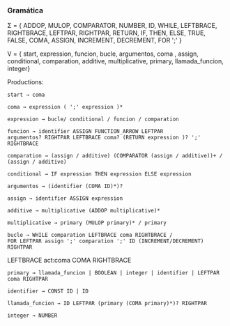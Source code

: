 
### Gramática
Σ = { ADDOP, MULOP, COMPARATOR, NUMBER, ID, WHILE, LEFTBRACE, RIGHTBRACE, LEFTPAR, RIGHTPAR, RETURN, IF, THEN, ELSE, TRUE, FALSE, COMA, ASSIGN, INCREMENT, DECREMENT, FOR ';' }

V = { start, expression, funcion, bucle, argumentos, coma , assign, conditional, comparation, additive, multiplicative, primary, llamada_funcion, integer}

Productions:

    start → coma

    coma → expression ( ';' expression )*

    expression → bucle/ conditional / funcion / comparation

    funcion → identifier ASSIGN FUNCTION_ARROW LEFTPAR
    argumentos? RIGHTPAR LEFTBRACE coma? (RETURN expression )? ';' RIGHTBRACE

    comparation → (assign / additive) (COMPARATOR (assign / additive))+ / (assign / additive)

    conditional → IF expression THEN expression ELSE expression

    argumentos → (identifier (COMA ID)*)?

    assign → identifier ASSIGN expression

    additive → multiplicative (ADDOP multiplicative)*

    multiplicative → primary (MULOP primary)* / primary

    bucle → WHILE comparation LEFTBRACE coma RIGHTBRACE /
    FOR LEFTPAR assign ';' comparation ';' ID (INCREMENT/DECREMENT) RIGHTPAR
   LEFTBRACE act:coma COMA RIGHTBRACE

    primary → llamada_funcion | BOOLEAN | integer | identifier | LEFTPAR coma RIGHTPAR

    identifier → CONST ID | ID

    llamada_funcion → ID LEFTPAR (primary (COMA primary)*)? RIGHTPAR

    integer → NUMBER
